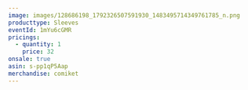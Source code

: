 ```yaml
---
image: images/128686198_1792326507591930_1483495714349761785_n.png
producttype: Sleeves
eventId: 1mYu6cGMR
pricings:
  - quantity: 1
    price: 32
onsale: true
asin: s-pp1qP5Aap
merchandise: comiket
---
```

